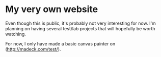 # My very own website

Even though this is public, it's probably not very interesting for now. I'm planning on having several test/lab projects that will hopefully be worth watching.

For now, I only have made a basic canvas painter on (http://madeck.com/test/).